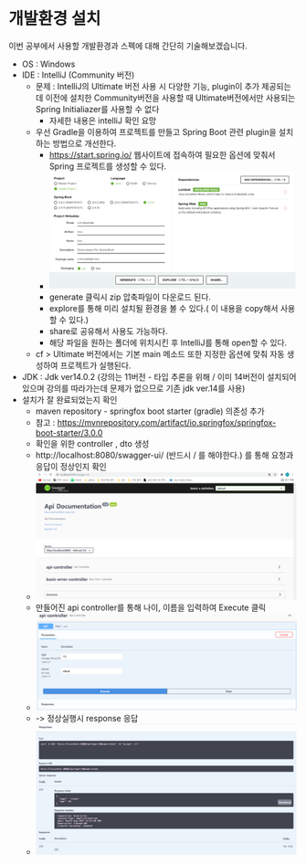 # 개발환경 설치

이번 공부에서 사용할 개발환경과 스펙에 대해 간단히 기술해보겠습니다.
- OS : Windows
- IDE : IntelliJ (Community 버전)
  - 문제 : IntelliJ의 Ultimate 버전 사용 시 다양한 기능, plugin이 추가 제공되는데 이전에 설치한 Community버전을 사용할 때 Ultimate버전에서만 사용되는 Spring Initialiazer를 사용할 수 없다
    - 자세한 내용은 intelliJ 확인 요망 
  - 우선 Gradle을 이용하여 프로젝트를 만들고 Spring Boot 관련 plugin을 설치하는 방법으로 개선한다.
    - https://start.spring.io/ 웹사이트에 접속하여 필요한 옵션에 맞춰서 Spring 프로젝트를 생성할 수 있다.
    - <img src="./img/springio.png">
    - generate 클릭시 zip 압축파일이 다운로드 된다. 
    - explore를 통해 미리 설치될 환경을 볼 수 있다.( 이 내용을 copy해서 사용할 수 있다.)
    - share로 공유해서 사용도 가능하다.
    - 해당 파일을 원하는 폴더에 위치시킨 후 IntelliJ를 통해 open할 수 있다.
  - cf > Ultimate 버전에서는 기본 main 메소드 또한 지정한 옵션에 맞춰 자동 생성하여 프로젝트가 실행된다.
- JDK : Jdk ver14.0.2 (강의는 11버전 - 타입 추론을 위해 / 이미 14버전이 설치되어 있으며 강의를 따라가는데 문제가 없으므로 기존 jdk ver.14를 사용)
- 설치가 잘 완료되었는지 확인
  - maven repository - springfox boot starter (gradle) 의존성 추가
  - 참고 : https://mvnrepository.com/artifact/io.springfox/springfox-boot-starter/3.0.0
  - 확인을 위한 controller , dto 생성
  - http://localhost:8080/swagger-ui/ (반드시 / 를 해야한다.) 를 통해 요청과 응답이 정상인지 확인
  - <img src="./img/testSwaggerUi.png">
  - 만들어진 api controller를 통해 나이, 이름을 입력하여 Execute 클릭
  - <img src="./img/apiController.png">
  - -> 정상실행시 response 응답
  - <img src="./img/response.png">